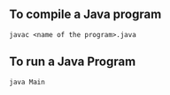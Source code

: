 ## To compile a Java program
```
javac <name of the program>.java
```

## To run a Java Program
```
java Main
```